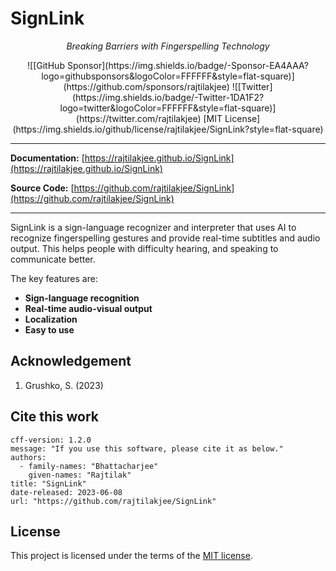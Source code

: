 # SignLink

<p align="center">
  <em>Breaking Barriers with Fingerspelling Technology</em>
</p>
<p align="center">
  ![[GitHub Sponsor](https://img.shields.io/badge/-Sponsor-EA4AAA?logo=githubsponsors&logoColor=FFFFFF&style=flat-square)](https://github.com/sponsors/rajtilakjee)
  ![[Twitter](https://img.shields.io/badge/-Twitter-1DA1F2?logo=twitter&logoColor=FFFFFF&style=flat-square)](https://twitter.com/rajtilakjee)
  [MIT License](https://img.shields.io/github/license/rajtilakjee/SignLink?style=flat-square)
</p>

---

**Documentation:** [https://rajtilakjee.github.io/SignLink](https://rajtilakjee.github.io/SignLink)

**Source Code:** [https://github.com/rajtilakjee/SignLink](https://github.com/rajtilakjee/SignLink)

---

SignLink is a sign-language recognizer and interpreter that uses AI to recognize fingerspelling gestures and provide real-time subtitles and audio output. This helps people with difficulty hearing, and speaking to communicate better.

The key features are:

- **Sign-language recognition**
- **Real-time audio-visual output**
- **Localization**
- **Easy to use**

## Acknowledgement

1. Grushko, S. (2023)

## Cite this work

```
cff-version: 1.2.0
message: "If you use this software, please cite it as below."
authors:
  - family-names: "Bhattacharjee"
    given-names: "Rajtilak"
title: "SignLink"
date-released: 2023-06-08
url: "https://github.com/rajtilakjee/SignLink"
```

## License

This project is licensed under the terms of the [MIT license](license.md).